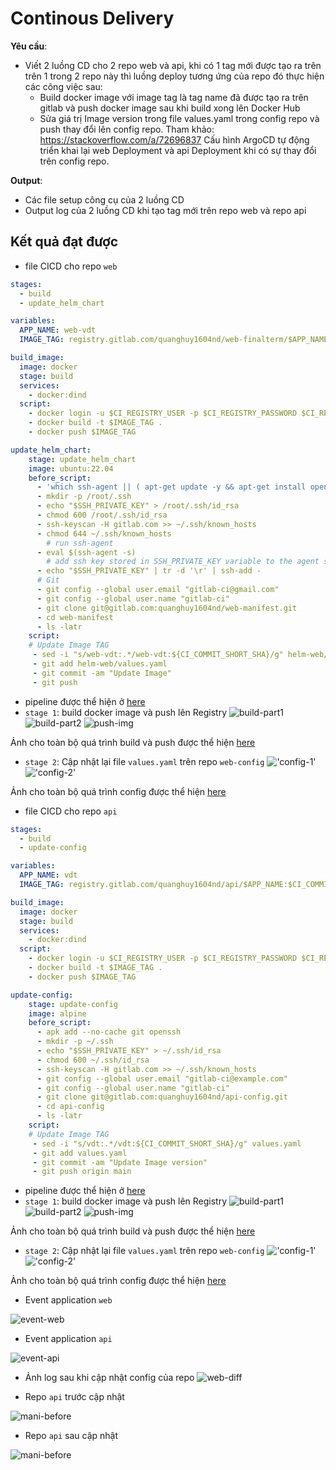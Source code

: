 # Continous Delivery
**Yêu cầu**:
- Viết 2 luồng CD cho 2 repo web và api, khi có 1 tag mới được tạo ra trên trên 1 trong 2 repo này thì luồng deploy tương ứng của repo đó thực hiện các công việc sau:
    - Build docker image với image tag là tag name đã được tạo ra trên gitlab và push docker image sau khi build xong lên Docker Hub
    - Sửa giá trị Image version trong file values.yaml  trong config repo và push thay đổi lên config repo. Tham khảo: https://stackoverflow.com/a/72696837
    Cấu hình ArgoCD tự động triển khai lại web Deployment và api Deployment khi có sự thay đổi trên config repo.
                           
**Output**:
- Các file setup công cụ của 2 luồng CD
- Output log của 2 luồng CD khi tạo tag mới trên repo web và repo api

## Kết quả đạt được
- file CICD cho repo `web`
```yml
stages:
  - build
  - update_helm_chart

variables:
  APP_NAME: web-vdt
  IMAGE_TAG: registry.gitlab.com/quanghuy1604nd/web-finalterm/$APP_NAME:$CI_COMMIT_SHORT_SHA

build_image:
  image: docker
  stage: build
  services:
    - docker:dind
  script:
    - docker login -u $CI_REGISTRY_USER -p $CI_REGISTRY_PASSWORD $CI_REGISTRY
    - docker build -t $IMAGE_TAG .
    - docker push $IMAGE_TAG 

update_helm_chart:
    stage: update_helm_chart
    image: ubuntu:22.04
    before_script:
      - 'which ssh-agent || ( apt-get update -y && apt-get install openssh-client git -y )'
      - mkdir -p /root/.ssh
      - echo "$SSH_PRIVATE_KEY" > /root/.ssh/id_rsa
      - chmod 600 /root/.ssh/id_rsa
      - ssh-keyscan -H gitlab.com >> ~/.ssh/known_hosts
      - chmod 644 ~/.ssh/known_hosts
        # run ssh-agent
      - eval $(ssh-agent -s)
        # add ssh key stored in SSH_PRIVATE_KEY variable to the agent store
      - echo "$SSH_PRIVATE_KEY" | tr -d '\r' | ssh-add -  
      # Git
      - git config --global user.email "gitlab-ci@gmail.com"
      - git config --global user.name "gitlab-ci"
      - git clone git@gitlab.com:quanghuy1604nd/web-manifest.git
      - cd web-manifest
      - ls -latr
    script:
    # Update Image TAG
     - sed -i "s/web-vdt:.*/web-vdt:${CI_COMMIT_SHORT_SHA}/g" helm-web/values.yaml
     - git add helm-web/values.yaml
     - git commit -am "Update Image"
     - git push
```
- pipeline được thể hiện ở [here](https://gitlab.com/quanghuy1604nd/web/-/pipelines/1327982970)
- `stage 1`: build docker image và push lên Registry
![build-part1](../images/P3/web%20build%20part%201.png)
![build-part2](../images/P3/web%20build%20part%202.png)
![push-img](../images/P3/web-push-image.png)

Ảnh cho toàn bộ quá trình build và push được thể hiện [here](../images/P3/web-full-build.png)
- `stage 2`: Cập nhật lại file `values.yaml` trên repo `web-config`
!['config-1'](../images/P3/web-config-1.png)
!['config-2'](../images/P3/web-config-2.png)

Ảnh cho toàn bộ quá trình config được thể hiện [here](../images/P3/web-full-config.png)

- file CICD cho repo `api`
```yml
stages:
  - build
  - update-config

variables:
  APP_NAME: vdt
  IMAGE_TAG: registry.gitlab.com/quanghuy1604nd/api/$APP_NAME:$CI_COMMIT_SHORT_SHA

build_image:
  image: docker
  stage: build
  services:
    - docker:dind
  script:
    - docker login -u $CI_REGISTRY_USER -p $CI_REGISTRY_PASSWORD $CI_REGISTRY
    - docker build -t $IMAGE_TAG .
    - docker push $IMAGE_TAG 

update-config:
    stage: update-config
    image: alpine
    before_script:
      - apk add --no-cache git openssh
      - mkdir -p ~/.ssh
      - echo "$SSH_PRIVATE_KEY" > ~/.ssh/id_rsa
      - chmod 600 ~/.ssh/id_rsa
      - ssh-keyscan -H gitlab.com >> ~/.ssh/known_hosts
      - git config --global user.email "gitlab-ci@example.com"
      - git config --global user.name "gitlab-ci"
      - git clone git@gitlab.com:quanghuy1604nd/api-config.git
      - cd api-config
      - ls -latr
    script:
    # Update Image TAG
     - sed -i "s/vdt:.*/vdt:${CI_COMMIT_SHORT_SHA}/g" values.yaml
     - git add values.yaml
     - git commit -am "Update Image version"
     - git push origin main
```
- pipeline được thể hiện ở [here](https://gitlab.com/quanghuy1604nd/api/-/pipelines/1327496071)
- `stage 1`: build docker image và push lên Registry
![build-part1](../images/P3/api-build-1.png)
![build-part2](../images/P3/api-build-2.png)
![push-img](../images/P3/web-push-image.png)

Ảnh cho toàn bộ quá trình build và push được thể hiện [here](../images/P3/api-full-build.png)
- `stage 2`: Cập nhật lại file `values.yaml` trên repo `web-config`
!['config-1'](../images/P3/api-config-1.png)
!['config-2'](../images/P3/api-config-2.png)

Ảnh cho toàn bộ quá trình config được thể hiện [here](../images/P3/api-full-config.png)

- Event application `web`

![event-web](../images/P3/web-event.png)
- Event application `api`

![event-api](../images/P3/api-event.png)

- Ảnh log sau khi cập nhật config của repo
![web-diff](../images/P3/web-dif.png)

- Repo `api` trước cập nhật

![mani-before](../images/P3/api-manifest-before.png)

- Repo `api` sau cập nhật

![mani-before](../images/P3/api-manifest-after.png)




